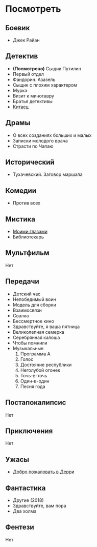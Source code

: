 # Посмотреть

## Боевик

* Джек Райан

## Детектив

* **(Посмотрено)** Сыщик Путилин
* Первый отдел
* Фандорин. Азазель
* Сыщик с плохим характером
* Мурка
* Визит к минотавру
* Братья детективы
* [Китаец](https://ru.wikipedia.org/wiki/%D0%9A%D0%B8%D1%82%D0%B0%D0%B5%D1%86_(%D1%82%D0%B5%D0%BB%D0%B5%D1%81%D0%B5%D1%80%D0%B8%D0%B0%D0%BB))

## Драмы

* О всех созданиях больших и малых
* Записки молодого врача
* Страсти по Чапаю

## Исторический

* Тухачевский. Заговор маршала

## Комедии

* Против всех

## Мистика

* [Моими глазами](https://ru.wikipedia.org/wiki/%D0%9C%D0%BE%D0%B8%D0%BC%D0%B8_%D0%B3%D0%BB%D0%B0%D0%B7%D0%B0%D0%BC%D0%B8)
* Библиотекарь

## Мультфильм

Нет

## Передачи

* Детский час
* Непобедимый воин
* Модель для сборки
* Взаимосвязи
* Свалка
* Бессмертное кино
* Здравствуйте, я ваша пятница
* Великолепная семерка
* Серебрянная калоша
* Чтобы помнили
* Музыкальные
  1. Программа А
  2. Голос
  3. Достояние республики
  4. Неголубой огонек
  5. Точь-в-точь
  6. Один-в-один
  7. Песня года

## Постапокалипсис

Нет

## Приключения

Нет

## Ужасы

* [Добро пожаловать в Дерри](https://ru.wikipedia.org/wiki/%D0%94%D0%BE%D0%B1%D1%80%D0%BE_%D0%BF%D0%BE%D0%B6%D0%B0%D0%BB%D0%BE%D0%B2%D0%B0%D1%82%D1%8C_%D0%B2_%D0%94%D0%B5%D1%80%D1%80%D0%B8)

## Фантастика

* Другие (2018)
* Здравствуйте, вам пора
* Два холма

## Фентези

Нет
